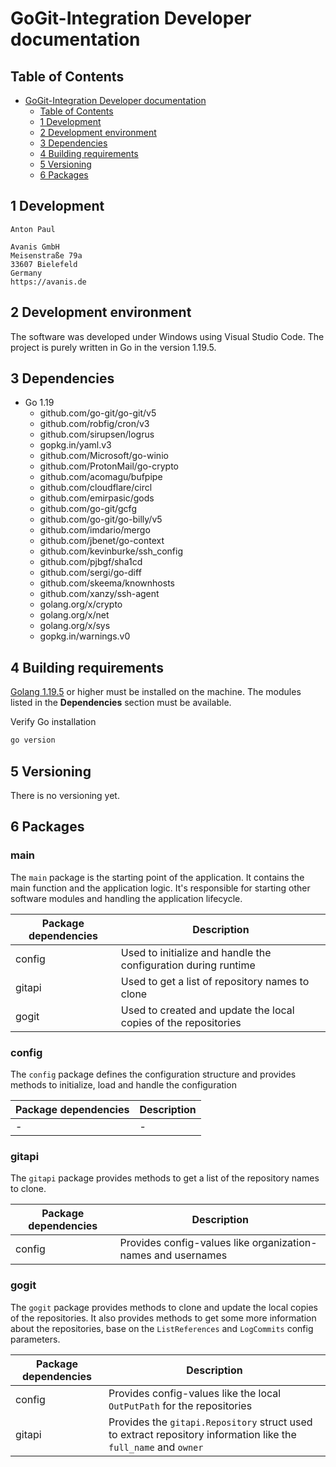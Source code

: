 # **GoGit-Integration Developer documentation**

## Table of Contents

- [GoGit-Integration Developer documentation](#gogit-integration-developer-documentation)
  - [Table of Contents](#table-of-contents)
  - [1 Development](#1-development)
  - [2 Development environment](#2-development-environment)
  - [3 Dependencies](#3-dependencies)
  - [4 Building requirements](#4-building-requirements)
  - [5 Versioning](#5-versioning)
  - [6 Packages](#6-packages)

## 1 Development

```text
Anton Paul

Avanis GmbH
Meisenstraße 79a
33607 Bielefeld
Germany
https://avanis.de
```
## 2 Development environment

The software was developed under Windows using Visual Studio Code.
The project is purely written in Go in the version 1.19.5.

## 3 Dependencies

- Go 1.19
  - github.com/go-git/go-git/v5
  - github.com/robfig/cron/v3
  - github.com/sirupsen/logrus
  - gopkg.in/yaml.v3
  - github.com/Microsoft/go-winio
  - github.com/ProtonMail/go-crypto
  - github.com/acomagu/bufpipe
  - github.com/cloudflare/circl
  - github.com/emirpasic/gods
  - github.com/go-git/gcfg
  - github.com/go-git/go-billy/v5
  - github.com/imdario/mergo
  - github.com/jbenet/go-context
  - github.com/kevinburke/ssh_config
  - github.com/pjbgf/sha1cd
  - github.com/sergi/go-diff
  - github.com/skeema/knownhosts
  - github.com/xanzy/ssh-agent
  - golang.org/x/crypto
  - golang.org/x/net
  - golang.org/x/sys
  - gopkg.in/warnings.v0

## 4 Building requirements

[Golang 1.19.5](https://golang.org/dl/) or higher must be installed on the machine. The modules listed in the **Dependencies** section must be available.

Verify Go installation
```bash
go version
```

## 5 Versioning

There is no versioning yet.

## 6 Packages

### main

The `main` package is the starting point of the application. It contains the main function and the application logic. It's responsible for starting other software modules and handling the application lifecycle.

| Package dependencies | Description |
| -------------------- | ----------- |
| config | Used to initialize and handle the configuration during runtime |
| gitapi | Used to get a list of repository names to clone |
| gogit  | Used to created and update the local copies of the repositories |

### config

The `config` package defines the configuration structure and provides methods to initialize, load and handle the configuration

| Package dependencies | Description |
| -------------------- | ----------- |
| - | - |

### gitapi

The `gitapi` package provides methods to get a list of the repository names to clone.

| Package dependencies | Description |
| -------------------- | ----------- |
| config | Provides config-values like organization-names and usernames |

### gogit

The `gogit` package provides methods to clone and update the local copies of the repositories. It also provides methods to get some more information about the repositories, base on the `ListReferences` and `LogCommits` config parameters.

| Package dependencies | Description |
| -------------------- | ----------- |
| config | Provides config-values like the local `OutPutPath` for the repositories |
| gitapi | Provides the `gitapi.Repository` struct used to extract repository information like the `full_name` and `owner` |